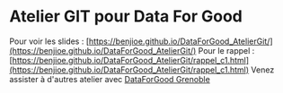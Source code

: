 # Atelier GIT pour Data For Good
Pour voir les slides : [https://benjioe.github.io/DataForGood_AtelierGit/](https://benjioe.github.io/DataForGood_AtelierGit/)
Pour le rappel : [https://benjioe.github.io/DataForGood_AtelierGit/rappel_c1.html](https://benjioe.github.io/DataForGood_AtelierGit/rappel_c1.html)
Venez assister à d'autres atelier avec [DataForGood Grenoble](https://data-for-good-grenoble.github.io/)
